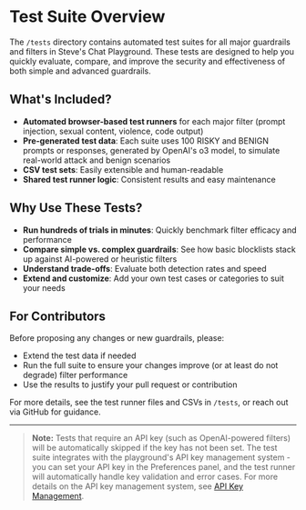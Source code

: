 # Test Suite Overview

The `/tests` directory contains automated test suites for all major guardrails and filters in Steve's Chat Playground. These tests are designed to help you quickly evaluate, compare, and improve the security and effectiveness of both simple and advanced guardrails.

## What's Included?
- **Automated browser-based test runners** for each major filter (prompt injection, sexual content, violence, code output)
- **Pre-generated test data**: Each suite uses 100 RISKY and BENIGN prompts or responses, generated by OpenAI's o3 model, to simulate real-world attack and benign scenarios
- **CSV test sets**: Easily extensible and human-readable
- **Shared test runner logic**: Consistent results and easy maintenance

## Why Use These Tests?
- **Run hundreds of trials in minutes**: Quickly benchmark filter efficacy and performance
- **Compare simple vs. complex guardrails**: See how basic blocklists stack up against AI-powered or heuristic filters
- **Understand trade-offs**: Evaluate both detection rates and speed
- **Extend and customize**: Add your own test cases or categories to suit your needs

## For Contributors
Before proposing any changes or new guardrails, please:
- Extend the test data if needed
- Run the full suite to ensure your changes improve (or at least do not degrade) filter performance
- Use the results to justify your pull request or contribution

For more details, see the test runner files and CSVs in `/tests`, or reach out via GitHub for guidance.

---

> **Note:** Tests that require an API key (such as OpenAI-powered filters) will be automatically skipped if the key has not been set. The test suite integrates with the playground's API key management system - you can set your API key in the Preferences panel, and the test runner will automatically handle key validation and error cases. For more details on the API key management system, see [API Key Management](api_key_management.md). 